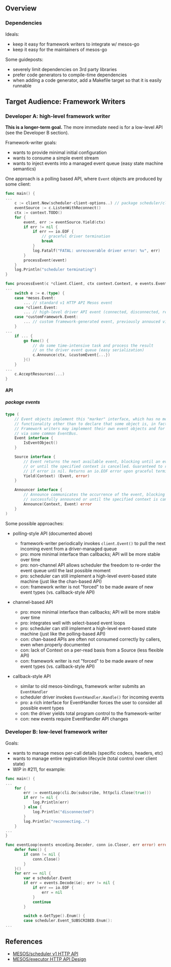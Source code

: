 ## Overview

### Dependencies

Ideals:
- keep it easy for framework writers to integrate w/ mesos-go
- keep it easy for the maintainers of mesos-go

Some guideposts:
- severely limit dependencies on 3rd party libraries
- prefer code generators to compile-time dependencies
- when adding a code generator, add a Makefile target so that it is easily runnable

## Target Audience: Framework Writers

### Developer A: high-level framework writer

**This is a longer-term goal.**
The more immediate need is for a low-level API (see the Developer B section).

Framework-writer goals:
  - wants to provide minimal initial configuration
  - wants to consume a simple event stream
  - wants to inject events into a managed event queue (easy state machine semantics)

One approach is a polling based API, where `Event` objects are produced by some client:

```go
func main() {
...
	c := client.New(scheduler-client-options..) // package scheduler/client
	eventSource := c.ListenWithReconnect()
	ctx := context.TODO()
	for {
		event, err := eventSource.Yield(ctx)
		if err != nil {
			if err == io.EOF {
				// graceful driver termination
				break
			}
			log.Fatalf("FATAL: unrecoverable driver error: %v", err)
		}
		processEvent(event)
	}
	log.Println("scheduler terminating")
}

func processEvent(c *client.Client, ctx context.Context, e events.Event) {
...
	switch e := e.(type) {
	case *mesos.Event:
		... // standard v1 HTTP API Mesos event
	case *client.Event:
		... // high-level driver API event (connected, disconnected, reconnected, ...)
	case *customFramework.Event:
		... // custom framework-generated event, previously annouced via Announcer
	}
...
	if ... {
		go func() {
			// do some time-intensive task and process the result
			// on the driver event queue (easy serialization)
			c.Announce(ctx, &customEvent{...})
		}()
	}
...
	c.AcceptResources(...)
}
```

#### API

##### package events

```go
type (
	// Event objects implement this "marker" interface, which has no meaningful
	// functionality other than to declare that some object is, in fact, an Event.
	// Framework writers may implement their own event objects and for dispatching
	// via some common EventBus.
	Event interface {
		IsEventObject()
	}

	Source interface {
		// Event returns the next available event, blocking until an event becomes available
		// or until the specified context is cancelled. Guaranteed to return a non-nil event
		// if error is nil. Returns an io.EOF error upon graceful termination of the source.
		Yield(Context) (Event, error)
	}

	Announcer interface {
		// Announce communicates the occurrence of the event, blocking until the event is
		// successfully announced or until the specified context is cancelled.
		Announce(Context, Event) error
	}
)
```

Some possible approaches:
- polling-style API (documented above)
  - framework-writer periodically invokes `client.Event()` to pull the next incoming event from a driver-managed queue
  - pro: more minimal interface than callbacks; API will be more stable over time
  - pro: non-channel API allows scheduler the freedom to re-order the event queue until the last possible moment
  - pro: scheduler can still implement a high-level event-based state machine (just like the chan-based API)
  - con: framework writer is not "forced" to be made aware of new event types (vs. callback-style API)

- channel-based API
  - pro: more minimal interface than callbacks; API will be more stable over time
  - pro: integrates well with select-based event loops
  - pro: scheduler can still implement a high-level event-based state machine (just like the polling-based API)
  - con: chan-based APIs are often not consumed correctly by callers, even when properly documented
  - con: lack of Context on a per-read basis from a Source (less flexible API)
  - con: framework writer is not "forced" to be made aware of new event types (vs. callback-style API)

- callback-style API
  - similar to old mesos-bindings, framework writer submits an `EventHandler`
  - scheduler driver invokes `EventHandler.Handle()` for incoming events
  - pro: a rich interface for EventHandler forces the user to consider all possible event types
  - con: the driver yields total program control to the framework-writer
  - con: new events require EventHandler API changes

### Developer B: low-level framework writer

Goals:
  - wants to manage mesos per-call details (specific codecs, headers, etc)
  - wants to manage entire registration lifecycle (total control over client state)
  - WIP in #211, for example:

```go
func main() {
...
	for {
		err := eventLoop(cli.Do(subscribe, httpcli.Close(true)))
		if err != nil {
			log.Println(err)
		} else {
			log.Println("disconnected")
		}
		log.Println("reconnecting..")
	}
...
}

func eventLoop(events encoding.Decoder, conn io.Closer, err error) error {
	defer func() {
		if conn != nil {
			conn.Close()
		}
	}()
	for err == nil {
		var e scheduler.Event
		if err = events.Decode(&e); err != nil {
			if err == io.EOF {
				err = nil
			}
			continue
		}

		switch e.GetType().Enum() {
		case scheduler.Event_SUBSCRIBED.Enum():
...
```

## References

* [MESOS/scheduler v1 HTTP API](https://github.com/apache/mesos/blob/master/docs/scheduler-http-api.md)
* [MESOS/executor HTTP API Design](https://docs.google.com/document/d/1dFmTrSZXCo5zj8H8SkJ4HT-V0z2YYnEZVV8Fd_-AupM/edit#heading=h.r7o3o3roqg12)
